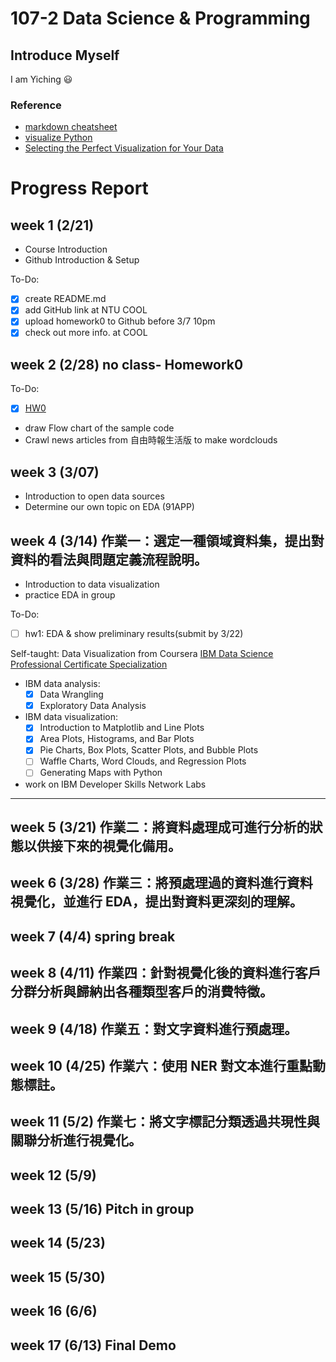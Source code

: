 # 107-2 Data Science & Programming

## Introduce Myself 
I am Yiching :smiley: 

### Reference
- [markdown cheatsheet](https://github.com/adam-p/markdown-here/wiki/Markdown-Cheatsheet)
- [visualize Python](http://pythontutor.com/visualize.html?fbclid=IwAR2q1rmTpHAJmxUOhD_p00Wm4HTITX7EGCxy-o7U_pns0liWl0sEx7cODtc#mode=edit)
- [Selecting the Perfect Visualization for Your Data](https://www.techprevue.com/decision-tree-perfect-visualisation-data/)

# Progress Report 

## week 1 (2/21)
   - Course Introduction
   - Github Introduction & Setup 

To-Do:
   - [x] create README.md 
   - [x] add GitHub link at NTU COOL
   - [x] upload homework0 to Github before 3/7 10pm
   - [x] check out more info. at COOL

## week 2 (2/28) no class- Homework0
To-Do:
   - [x] [HW0](https://github.com/yichingchan1013/myGithub/tree/master/hw0)
   - draw Flow chart of the sample code 
   - Crawl news articles from 自由時報生活版 to make wordclouds


## week 3 (3/07)
   - Introduction to open data sources
   - Determine our own topic on EDA (91APP)


## week 4 (3/14) 作業一：選定一種領域資料集，提出對資料的看法與問題定義流程說明。
   - Introduction to data visualization 
   - practice EDA in group 
   
To-Do:
   - [ ] hw1: EDA & show preliminary results(submit by 3/22)

Self-taught: Data Visualization from Coursera [IBM Data Science Professional Certificate Specialization](https://www.coursera.org/specializations/ibm-data-science-professional-certificate)
   - IBM data analysis:
      - [X] Data Wrangling 
      - [X] Exploratory Data Analysis
   - IBM data visualization:
      - [X] Introduction to Matplotlib and Line Plots
      - [X] Area Plots, Histograms, and Bar Plots
      - [X] Pie Charts, Box Plots, Scatter Plots, and Bubble Plots
      - [ ] Waffle Charts, Word Clouds, and Regression Plots
      - [ ] Generating Maps with Python
   - work on IBM Developer Skills Network Labs


***
## week 5 (3/21) 作業二：將資料處理成可進行分析的狀態以供接下來的視覺化備用。  
## week 6 (3/28) 作業三：將預處理過的資料進行資料視覺化，並進行 EDA，提出對資料更深刻的理解。  
## week 7 (4/4) spring break
## week 8 (4/11) 作業四：針對視覺化後的資料進行客戶分群分析與歸納出各種類型客戶的消費特徵。  
## week 9 (4/18) 作業五：對文字資料進行預處理。  
## week 10 (4/25) 作業六：使用 NER 對文本進行重點動態標註。  
## week 11 (5/2) 作業七：將文字標記分類透過共現性與關聯分析進行視覺化。  
## week 12 (5/9)
## week 13 (5/16) Pitch in group
## week 14 (5/23)
## week 15 (5/30)
## week 16 (6/6)
## week 17 (6/13) Final Demo


